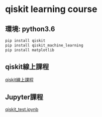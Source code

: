 # qiskit learning course
## 環境: python3.6
```bash
pip install qiskit
pip install qiskit_machine_learning
pip install matplotlib
```
## qiskit線上課程
[qiskit線上課程](https://learn.qiskit.org/course/machine-learning/variational-classification)
## Jupyter課程
[qiskit_test.ipynb](./qiskit_test.ipynb)
